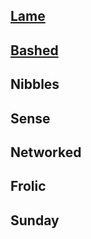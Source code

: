 

## [Lame](/blog/hackthebox/lame/index.md)
## [Bashed](/blog/hackthebox/bashed/index.md)
## Nibbles
## Sense
## Networked
## Frolic
## Sunday

